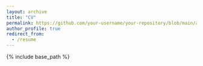 ```yaml
---
layout: archive
title: "CV"
permalink: https://github.com/your-username/your-repository/blob/main/assets/your-cv.pdf
author_profile: true
redirect_from: 
  - /resume
---
```


{% include base_path %}





